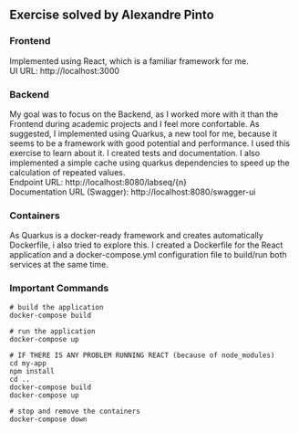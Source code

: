 ## Exercise solved by Alexandre Pinto

### Frontend

Implemented using React, which is a familiar framework for me.
<br>UI URL: http://localhost:3000

### Backend

My goal was to focus on the Backend, as I worked more with it than the Frontend during academic projects and I feel more confortable. As suggested, I implemented using Quarkus, a new tool for me, because it seems to be a framework with good potential and performance. I used this exercise to learn about it. I created tests and documentation. I also implemented a simple cache using quarkus dependencies to speed up the calculation of repeated values.
<br>Endpoint URL: http://localhost:8080/labseq/{n}
<br>Documentation URL (Swagger): http://localhost:8080/swagger-ui

### Containers

As Quarkus is a docker-ready framework and creates automatically Dockerfile, i also tried to explore this. I created a Dockerfile for the React application and a docker-compose.yml configuration file to build/run both services at the same time.

### Important Commands

```
# build the application
docker-compose build

# run the application
docker-compose up

# IF THERE IS ANY PROBLEM RUNNING REACT (because of node_modules)
cd my-app
npm install
cd ..
docker-compose build
docker-compose up

# stop and remove the containers
docker-compose down
```
